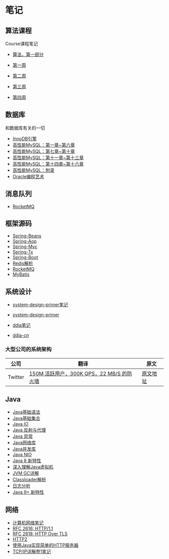 # 笔记

## 算法课程

Course课程笔记

- [算法，第一部分](https://www.coursera.org/learn/algorithms-part1)

- [第一周](alg-part1/alg-part1-week1.md)
- [第二周](alg-part1/alg-part1-week2.md)
- [第三周](alg-part1/alg-part1-week3.md)
- [第四周](alg-part1/alg-part1-week4.md)


## 数据库

和数据库有关的一切

- [InnoDB引擎](database/innodb.md)
- [高性能MySQL：第一章~第六章](database/op-mysql-1-6.md)
- [高性能MySQL：第七章~第十章](database/op-mysql-7-10.md)
- [高性能MySQL：第十一章~第十三章](database/op-mysql-11-13.md)
- [高性能MySQL：第十四章~第十六章](database/op-mysql-14-16.md)
- [高性能MySQL：附录](database/op-mysql-appendix.md)
- [Oracle编程艺术](database/oracle-art.md)

## 消息队列

- [RocketMQ](message-queue/rockte-mq.md)

## 框架源码

- [Spring-Beans](source-read/spring-beans.md)
- [Spring-Aop](source-read/spring-aop.md)
- [Spring-Mvc](source-read/spring-mvc.md)
- [Spring-Tx](source-read/spring-tx.md)
- [Spring-Boot](source-read/spring-boot.md)
- [Redis解析](source-read/redis-source.md)
- [RocketMQ](source-read/rocket-mq.md)
- [MyBatis](source-read/mybatis.md)

## 系统设计

- [system-design-primer笔记](system-design/system-design-primer.md)
- [system-design-primer](https://github.com/donnemartin/system-design-primer/blob/master/README-zh-Hans.md)

- [ddia笔记](system-design/ddia.md)
- [ddia-cn](https://vonng.gitbooks.io/ddia-cn/content/)

### 大型公司的系统架构

公司|翻译|原文
---|----|----
Twitter|[150M 活跃用户，300K QPS，22 MB/S 的防火墙](system-design/twitter-arch.md)|[原文地址](http://highscalability.com/blog/2013/7/8/the-architecture-twitter-uses-to-deal-with-150m-active-users.html)

## Java

- [Java基础语法](java/base.md)
- [Java基础集合](java/collection.md)
- [Java IO](java/io.md)
- [Java 反射与代理](java/reflection.md)
- [Java 异常](java/exception.md)
- [Java网络库](java/network.md)
- [Java并发库](java/concurrent.md)
- [Java NIO](java/nio.md)
- [Java 8 新特性](java/java8.md)
- [深入理解Java虚拟机](java/deep-in-jvm.md)
- [JVM GC详解](java/jvm-gc.md)
- [Classloader解析](java/classloader.md)
- [日志分析](java/analysis-dump-log.md)
- [Java 9+ 新特性](java/java-new-features.md)

## 网络

- [计算机网络笔记](network/computer-networking.md)
- [RFC 2616: HTTP/1.1](network/computer-networking.md)
- [RFC 2818: HTTP Over TLS](network/computer-networking.md)
- [HTTP2](network/http2.md)
- [使用Java实现简单的HTTP服务器](network/simple-http-server.md)
- [TCP/IP详解卷1笔记](network/tcp.md)
